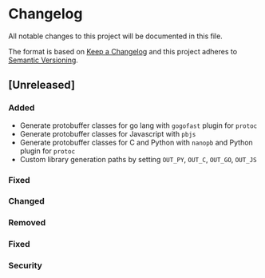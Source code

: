 # Changelog
All notable changes to this project will be documented in this file.

The format is based on [Keep a Changelog](http://keepachangelog.com/en/1.0.0/)
and this project adheres to [Semantic Versioning](http://semver.org/spec/v2.0.0.html).

## [Unreleased]

### Added

- Generate protobuffer classes for go lang with `gogofast` plugin for `protoc`
- Generate protobuffer classes for Javascript with `pbjs`
- Generate protobuffer classes for C and Python with `nanopb` and Python plugin for `protoc`
- Custom library generation paths by setting `OUT_PY`, `OUT_C`, `OUT_GO`, `OUT_JS`

### Fixed

### Changed

### Removed

### Fixed

### Security

